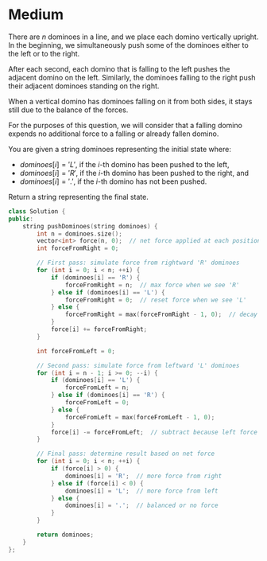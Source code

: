 # Medium

There are $n$ dominoes in a line, and we place each domino vertically upright. In the beginning, we simultaneously push some of the dominoes either to the left or to the right.

After each second, each domino that is falling to the left pushes the adjacent domino on the left. Similarly, the dominoes falling to the right push their adjacent dominoes standing on the right.

When a vertical domino has dominoes falling on it from both sides, it stays still due to the balance of the forces.

For the purposes of this question, we will consider that a falling domino expends no additional force to a falling or already fallen domino.

You are given a string dominoes representing the initial state where:

- $dominoes[i] = 'L'$, if the $i$-th domino has been pushed to the left,
- $dominoes[i] = 'R'$, if the $i$-th domino has been pushed to the right, and
- $dominoes[i] = '.'$, if the $i$-th domino has not been pushed.

Return a string representing the final state.

```cpp
class Solution {
public:
    string pushDominoes(string dominoes) {
        int n = dominoes.size();
        vector<int> force(n, 0);  // net force applied at each position
        int forceFromRight = 0;

        // First pass: simulate force from rightward 'R' dominoes
        for (int i = 0; i < n; ++i) {
            if (dominoes[i] == 'R') {
                forceFromRight = n;  // max force when we see 'R'
            } else if (dominoes[i] == 'L') {
                forceFromRight = 0;  // reset force when we see 'L'
            } else {
                forceFromRight = max(forceFromRight - 1, 0);  // decay force over distance
            }
            force[i] += forceFromRight;
        }

        int forceFromLeft = 0;

        // Second pass: simulate force from leftward 'L' dominoes
        for (int i = n - 1; i >= 0; --i) {
            if (dominoes[i] == 'L') {
                forceFromLeft = n;
            } else if (dominoes[i] == 'R') {
                forceFromLeft = 0;
            } else {
                forceFromLeft = max(forceFromLeft - 1, 0);
            }
            force[i] -= forceFromLeft;  // subtract because left force is in opposite direction
        }

        // Final pass: determine result based on net force
        for (int i = 0; i < n; ++i) {
            if (force[i] > 0) {
                dominoes[i] = 'R';  // more force from right
            } else if (force[i] < 0) {
                dominoes[i] = 'L';  // more force from left
            } else {
                dominoes[i] = '.';  // balanced or no force
            }
        }

        return dominoes;
    }
};
```
